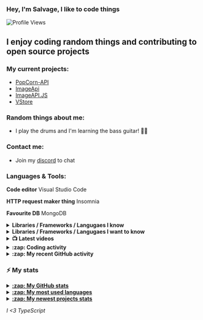  ### Hey, I'm Salvage, I like to code things 

![Profile Views](https://komarev.com/ghpvc/?username=Milo123459)

## I enjoy coding random things and contributing to open source projects

### My current projects:
* [PopCorn-API](https://popcorn.tnt-man-inc.com)
* [ImageApi](https://imageapi.fionn.cc)
* [ImageAPI.JS](https://npm.im/imageapi.js)
* [VStore](https://npm.im/vstorejs)

### Random things about me:
* I play the drums and I'm learning the bass guitar! 🥁🎸

### Contact me:
* Join my [discord](https://discord.gg/3ucGCpa) to chat

### Languages & Tools:
**Code editor** Visual Studio Code

**HTTP request maker thing** Insomnia

**Favourite DB** MongoDB

<details>
<summary><b>Libraries / Frameworks / Langugaes I know</b></summary>

* ExpressJS
* NodeJS
* VueJS
* React
* Docker
* MongoDB

</details>

<details>
<summary><b>Libraries / Frameworks / Langugaes I want to know</b></summary>

* Rust
* Gatsby
* Koa
* Klasa
* GraphQL

</details>

<details>
<summary><b>📺 Latest videos</b></summary>

<!-- YOUTUBE:START -->
- [How to create a Discord.JS bot with TypeScript! | Economy System](https://www.youtube.com/watch?v=HPQ1FQryYBc)
- [How to create a Discord.JS bot with TypeScript! | Prefix Command](https://www.youtube.com/watch?v=poW0qS0e6Kk)
- [How to create a Discord.JS bot with TypeScript! | Setting up a DB](https://www.youtube.com/watch?v=53KL-8w6ZRg)
- [How to create a Discord.JS bot with TypeScript! | Converting JS commands to TS](https://www.youtube.com/watch?v=_mEBfQNDpxI)
- [How to create a Discord.JS bot with TypeScript! | Meme Command](https://www.youtube.com/watch?v=4L5pRQuiCBQ)
<!-- YOUTUBE:END -->

</details>

<details>
<summary><b>:zap: Coding activity</b></summary>

<!-- waka-box start -->
📊 Weekly development breakdown
```text
TypeScript  🕓 6h54m ██████████████▋░░░░░░░░░░░░ 54.2%
JavaScript  🕓 3h5m  ██████▌░░░░░░░░░░░░░░░░░░░░ 24.4%
JSON        🕓 1h    ██▏░░░░░░░░░░░░░░░░░░░░░░░░  8.0%
Vue.js      🕓 39m   █▍░░░░░░░░░░░░░░░░░░░░░░░░░  5.2%
CSS         🕓 28m   ▉░░░░░░░░░░░░░░░░░░░░░░░░░░  3.7%
```
<!-- Powered by https://github.com/YouEclipse/waka-box-go . -->
<!-- waka-box end -->
  <a href="https://github.com/anuraghazra/github-readme-stats">
  <!-- Change the `github-readme-stats.anuraghazra1.vercel.app` to `github-readme-stats.vercel.app`  -->
  <img align="center" src="https://github-readme-stats.vercel.app/api/wakatime?username=salvage_dev&theme=radical" />
</a>
</details>

<details>
<summary><b>:zap: My recent GitHub activity</b></summary>

<!--START_SECTION:activity-->
1. 🎉 Merged PR [#107](https://github.com/Milo123459/Spencer/pull/107) in [Milo123459/Spencer](https://github.com/Milo123459/Spencer)
2. 🎉 Merged PR [#106](https://github.com/Milo123459/Spencer/pull/106) in [Milo123459/Spencer](https://github.com/Milo123459/Spencer)
3. ❗️ Closed issue [#102](https://github.com/Milo123459/Spencer/issues/102) in [Milo123459/Spencer](https://github.com/Milo123459/Spencer)
4. 🗣 Commented on [#102](https://github.com/Milo123459/Spencer/issues/102) in [Milo123459/Spencer](https://github.com/Milo123459/Spencer)
5. 🗣 Commented on [#102](https://github.com/Milo123459/Spencer/issues/102) in [Milo123459/Spencer](https://github.com/Milo123459/Spencer)
<!--END_SECTION:activity-->
</details>

### :zap: My stats
<details>
<summary><u><b>:zap: My GitHub stats</b></u></summary>
<a href="https://github.com/anuraghazra/github-readme-stats">
  <img align="center" src="https://github-readme-stats.vercel.app/api?username=Milo123459&show_icons=true&include_all_commits=true&theme=radical" alt="Milo's github stats" />
</a>
<br>
<a href="https://github.com/Milo123459/Milo123459">
<img align="center" src="/github-metrics.svg" alt="Milo's github stats">
</a>
</details>

<details>
<summary><u><b>:zap: My most used languages</b></u></summary>
<a href="https://github.com/anuraghazra/github-readme-stats">
  <!-- Change the `github-readme-stats.anuraghazra1.vercel.app` to `github-readme-stats.vercel.app`  -->
  <img align="center" src="https://github-readme-stats.vercel.app/api/top-langs/?username=Milo123459&layout=compact&theme=radical" />
</a>
</details>

<details>
<summary><u><b>:zap: My newest projects stats</b></u></summary>
  <a href="https://github.com/anuraghazra/github-readme-stats">
  <!-- Change the `github-readme-stats.anuraghazra1.vercel.app` to `github-readme-stats.vercel.app`  -->
  <img align="center" src="https://github-readme-stats.vercel.app/api/pin/?username=Milo123459&repo=vstore&theme=radical" />
</a>  
  <a href="https://github.com/anuraghazra/github-readme-stats">
  <!-- Change the `github-readme-stats.anuraghazra1.vercel.app` to `github-readme-stats.vercel.app`  -->
  <img align="center" src="https://github-readme-stats.vercel.app/api/pin/?username=Milo123459&repo=bot-in-a-bot&theme=radical" />
</a>  
 <a href="https://github.com/anuraghazra/github-readme-stats">
  <!-- Change the `github-readme-stats.anuraghazra1.vercel.app` to `github-readme-stats.vercel.app`  -->
  <img align="center" src="https://github-readme-stats.vercel.app/api/pin/?username=Milo123459&repo=Spencer&theme=radical" />
</a>
  
</details>

*I <3 TypeScript*
